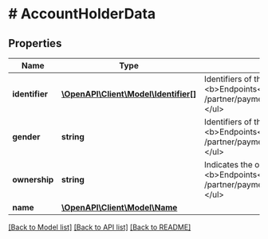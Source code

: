 # # AccountHolderData

## Properties

Name | Type | Description | Notes
------------ | ------------- | ------------- | -------------
**identifier** | [**\OpenAPI\Client\Model\Identifier[]**](Identifier.md) | Identifiers of the account holder.&lt;br&gt;&lt;b&gt;Endpoints&lt;/b&gt;:&lt;li&gt;GET /partner/paymentProcessor/account/holder&lt;/li&gt;&lt;/ul&gt; | [optional] [readonly]
**gender** | **string** | Identifiers of the account holder.&lt;br&gt;&lt;b&gt;Endpoints&lt;/b&gt;:&lt;li&gt;GET /partner/paymentProcessor/account/holder&lt;/li&gt;&lt;/ul&gt; | [optional] [readonly]
**ownership** | **string** | Indicates the ownership of the account.&lt;br&gt;&lt;b&gt;Endpoints&lt;/b&gt;:&lt;li&gt;GET /partner/paymentProcessor/account/holder&lt;/li&gt;&lt;/ul&gt; | [optional] [readonly]
**name** | [**\OpenAPI\Client\Model\Name**](Name.md) |  | [optional]

[[Back to Model list]](../../README.md#models) [[Back to API list]](../../README.md#endpoints) [[Back to README]](../../README.md)
